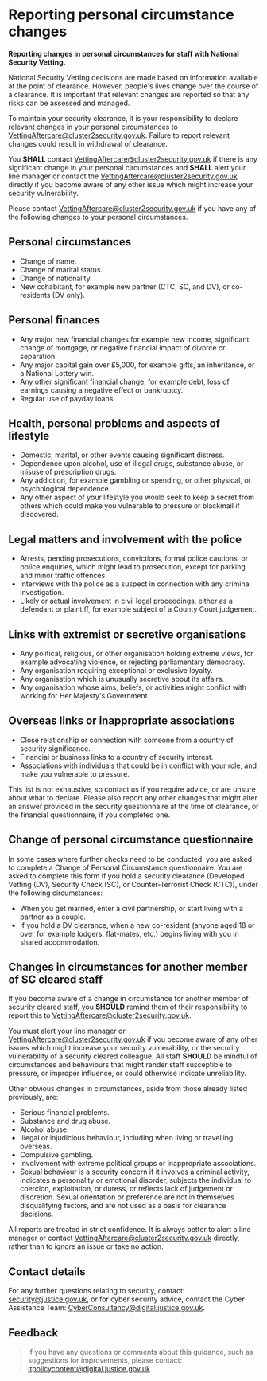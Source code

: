 # Reporting personal circumstance changes

**Reporting changes in personal circumstances for staff with National Security Vetting.**

National Security Vetting decisions are made based on information available at the point of clearance. However, people's lives change over the course of a clearance. It is important that relevant changes are reported so that any risks can be assessed and managed.

To maintain your security clearance, it is your responsibility to declare relevant changes in your personal circumstances to [VettingAftercare@cluster2security.gov.uk](mailto:VettingAftercare@cluster2security.gov.uk). Failure to report relevant changes could result in withdrawal of clearance.

You **SHALL** contact [VettingAftercare@cluster2security.gov.uk](mailto:VettingAftercare@cluster2security.gov.uk) if there is any significant change in your personal circumstances and **SHALL** alert your line manager or contact the [VettingAftercare@cluster2security.gov.uk](mailto:VettingAftercare@cluster2security.gov.uk) directly if you become aware of any other issue which might increase your security vulnerability.

Please contact [VettingAftercare@cluster2security.gov.uk](mailto:VettingAftercare@cluster2security.gov.uk) if you have any of the following changes to your personal circumstances.

## Personal circumstances

-   Change of name.
-   Change of marital status.
-   Change of nationality.
-   New cohabitant, for example new partner \(CTC, SC, and DV\), or co-residents \(DV only\).

## Personal finances

-   Any major new financial changes for example new income, significant change of mortgage, or negative financial impact of divorce or separation.
-   Any major capital gain over £5,000, for example gifts, an inheritance, or a National Lottery win.
-   Any other significant financial change, for example debt, loss of earnings causing a negative effect or bankruptcy.
-   Regular use of payday loans.

## Health, personal problems and aspects of lifestyle

-   Domestic, marital, or other events causing significant distress.
-   Dependence upon alcohol, use of illegal drugs, substance abuse, or misuse of prescription drugs.
-   Any addiction, for example gambling or spending, or other physical, or psychological dependence.
-   Any other aspect of your lifestyle you would seek to keep a secret from others which could make you vulnerable to pressure or blackmail if discovered.

## Legal matters and involvement with the police

-   Arrests, pending prosecutions, convictions, formal police cautions, or police enquiries, which might lead to prosecution, except for parking and minor traffic offences.
-   Interviews with the police as a suspect in connection with any criminal investigation.
-   Likely or actual involvement in civil legal proceedings, either as a defendant or plaintiff, for example subject of a County Court judgement.

## Links with extremist or secretive organisations

-   Any political, religious, or other organisation holding extreme views, for example advocating violence, or rejecting parliamentary democracy.
-   Any organisation requiring exceptional or exclusive loyalty.
-   Any organisation which is unusually secretive about its affairs.
-   Any organisation whose aims, beliefs, or activities might conflict with working for Her Majesty's Government.

## Overseas links or inappropriate associations

-   Close relationship or connection with someone from a country of security significance.
-   Financial or business links to a country of security interest.
-   Associations with individuals that could be in conflict with your role, and make you vulnerable to pressure.

This list is not exhaustive, so contact us if you require advice, or are unsure about what to declare. Please also report any other changes that might alter an answer provided in the security questionnaire at the time of clearance, or the financial questionnaire, if you completed one.

## Change of personal circumstance questionnaire

In some cases where further checks need to be conducted, you are asked to complete a Change of Personal Circumstance questionnaire. You are asked to complete this form if you hold a security clearance \(Developed Vetting \(DV\), Security Check \(SC\), or Counter-Terrorist Check \(CTC\)\), under the following circumstances:

-   When you get married, enter a civil partnership, or start living with a partner as a couple.
-   If you hold a DV clearance, when a new co-resident \(anyone aged 18 or over for example lodgers, flat-mates, etc.\) begins living with you in shared accommodation.

## Changes in circumstances for another member of SC cleared staff

If you become aware of a change in circumstance for another member of security cleared staff, you **SHOULD** remind them of their responsibility to report this to [VettingAftercare@cluster2security.gov.uk](mailto:VettingAftercare@cluster2security.gov.uk).

You must alert your line manager or [VettingAftercare@cluster2security.gov.uk](mailto:VettingAftercare@cluster2security.gov.uk) if you become aware of any other issues which might increase your security vulnerability, or the security vulnerability of a security cleared colleague. All staff **SHOULD** be mindful of circumstances and behaviours that might render staff susceptible to pressure, or improper influence, or could otherwise indicate unreliability.

Other obvious changes in circumstances, aside from those already listed previously, are:

-   Serious financial problems.
-   Substance and drug abuse.
-   Alcohol abuse.
-   Illegal or injudicious behaviour, including when living or travelling overseas.
-   Compulsive gambling.
-   Involvement with extreme political groups or inappropriate associations.
-   Sexual behaviour is a security concern if it involves a criminal activity, indicates a personality or emotional disorder, subjects the individual to coercion, exploitation, or duress, or reflects lack of judgement or discretion. Sexual orientation or preference are not in themselves disqualifying factors, and are not used as a basis for clearance decisions.

All reports are treated in strict confidence. It is always better to alert a line manager or contact [VettingAftercare@cluster2security.gov.uk](mailto:VettingAftercare@cluster2security.gov.uk) directly, rather than to ignore an issue or take no action.

## Contact details

For any further questions relating to security, contact: [security@justice.gov.uk](mailto:security@justice.gov.uk), or for cyber security advice, contact the Cyber Assistance Team: [CyberConsultancy@digital.justice.gov.uk](mailto:CyberConsultancy@digital.justice.gov.uk).

## Feedback

> If you have any questions or comments about this guidance, such as suggestions for improvements, please contact: [itpolicycontent@digital.justice.gov.uk](mailto:itpolicycontent@digital.justice.gov.uk).

